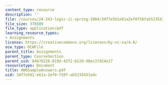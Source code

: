 ```yaml
---
content_type: resource
description: ''
file: /courses/24-242-logic-ii-spring-2004/3df7e5d1e61a2ef0f58fab5235431adc_HW6SampleAnswers.pdf
file_size: 378509
file_type: application/pdf
learning_resource_types:
- Assignments
license: https://creativecommons.org/licenses/by-nc-sa/4.0/
ocw_type: OCWFile
parent_title: Assignments
parent_type: CourseSection
parent_uid: 84b78226-819d-42f2-b120-d8ec37d24e17
resourcetype: Document
title: HW6SampleAnswers.pdf
uid: 3df7e5d1-e61a-2ef0-f58f-ab5235431adc
---
```

